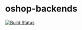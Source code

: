# oshop-backends
[![Build Status](https://travis-ci.org/duangy/oshop-backends.svg?branch=master)](https://travis-ci.org/duangy/oshop-backends)